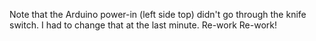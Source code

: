 Note that the Arduino power-in (left side top) didn't go through the knife switch.
I had to change that at the last minute.  Re-work Re-work!
